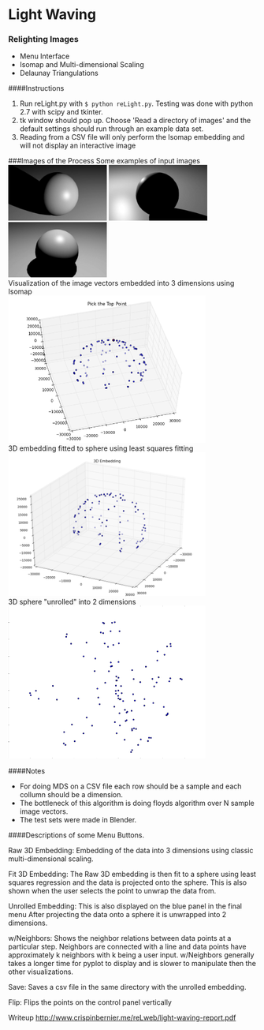 # Light Waving
### Relighting Images
- Menu Interface
- Isomap and Multi-dimensional Scaling
- Delaunay Triangulations

####Instructions
1. Run reLight.py with <code>$ python reLight.py</code>. Testing was done with python 2.7 with scipy and tkinter.
2. tk window should pop up. Choose 'Read a directory of images' and the default settings should run through an example data set.
3. Reading from a CSV file will only perform the Isomap embedding and will not display an interactive image

###Images of the Process
Some examples of input images
<br>
<img src="sample1.jpg" width="200"> 
<img src="sample2.jpg" width="200"> 
<img src="sample3.jpg" width="200">
<br>
Visualization of the image vectors embedded into 3 dimensions using Isomap
<br>
<img src="embedded.png" width="400">
<br>
3D embedding fitted to sphere using least squares fitting
<br>
<img src="fit_to_sphere.png" width="400">
<br>
3D sphere "unrolled" into 2 dimensions
<br>
<img src="unrolled.png" width="400">
<br>



####Notes
- For doing MDS on a CSV file each row should be a sample and each collumn should be a dimension.
- The bottleneck of this algorithm is doing floyds algorithm over N sample image vectors.
- The test sets were made in Blender.

####Descriptions of some Menu Buttons.

Raw 3D Embedding: Embedding of the data into 3 dimensions using classic multi-dimensional scaling.

Fit 3D Embedding: The Raw 3D embedding is then fit to a sphere using least squares regression and the data is projected onto the sphere. This is also shown when the user selects the point to unwrap the data from.

Unrolled Embedding: This is also displayed on the blue panel in the final menu After projecting the data onto a sphere it is unwrapped into 2 dimensions.

w/Neighbors: Shows the neighbor relations between data points at a particular step. Neighbors are connected with a line and data points have approximately k neighbors with k being a user input. w/Neighbors generally takes a longer time for pyplot to display and is slower to manipulate then the other visualizations.

Save: Saves a csv file in the same directory with the unrolled embedding.

Flip: Flips the points on the control panel vertically

Writeup
<a src="http://www.crispinbernier.me/reLweb/light-waving-report.pdf">http://www.crispinbernier.me/reLweb/light-waving-report.pdf</a>